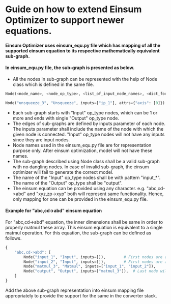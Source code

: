 # Guide on how to extend Einsum Optimizer to support newer equations.

#### Einsum Optimizer uses einsum_equ.py file which has mapping of all the supported einsum equation to its respective mathematically equivalent sub-graph.

#### In einsum_equ.py file, the sub-graph is presented as below.
- All the nodes in sub-graph can be represented with the help of Node class which is defined in the same file.
```python
Node(<node_name>, <node_op_type>, <list_of_input_node_names>, <dict_for_attributes>)

Node("unsqueeze_3", "Unsqueeze", inputs=["ip_1"], attrs={"axis": [0]})
```
-  Each sub-graph starts with "Input" op_type nodes, which can be 1 or more and ends with single "Output" op_type node.
- The edges of sub-graphs are defined by inputs parameter of each node. The inputs parameter shall include the name of the node with which the given node is connected. "Input" op_type nodes will not have any inputs since they are input nodes.
- Node names used in the einsum_equ.py file are for representation purpose only. After einsum optimization, model will not have these names.
- The sub-graph described using Node class shall be a valid sub-graph with no dangling nodes. In case of invalid sub-graph, the einsum optimizer will fail to generate the correct model.
- The name of the "Input" op_type nodes shall be with pattern "input_*". The name of the "Output" op_type shall be "output".
- The einsum equation can be provided using any character. e.g. "abc,cd->abd" and "xyz,zp->xyp" both will represent same functionality. Hence, only mapping for one can be provided in the einsum_equ.py file.

#### Example for "abc,cd->abd" einsum equation
For "abc,cd->abd" equation, the inner dimensions shall be same in order to properly matmul these array. This einsum equation is equivalent to a single matmul operation. For this equation, the sub-graph can be defined as follows.

```python
{
    "abc,cd->abd": [
        Node("input_1", "Input", inputs=[]),        # First nodes are always input nodes.
        Node("input_2", "Input", inputs=[]),        # First nodes are always input nodes.
        Node("matmul_3", "Matmul", inputs=["input_1", "input_2"]),        # This will create a matmul node with "input_1" and "input_2" as inputs. Mind the ordering of inputs.
        Node("output", "Output", inputs=["matmul_3"]),  # Last node will be an output node with input as "matmul_3" node.
    ]
}
```

Add the above sub-graph representation into einsum mapping file appropriately to provide the support for the same in the converter stack.